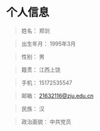 # 个人信息

> 姓名： 郑剑

> 出生年月： 1995年3月

> 性别： 男

> 籍贯： 江西上饶

> 手机： 15172535547

> 邮箱： 21632116@zju.edu.cn

> 民族： 汉

> 政治面貌： 中共党员
